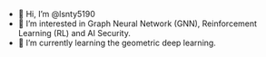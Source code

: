 - 👋 Hi, I’m @lsnty5190
- 👀 I’m interested in Graph Neural Network (GNN), Reinforcement Learning (RL) and AI Security.
- 🌱 I’m currently learning the geometric deep learning.

<!---
lsnty5190/lsnty5190 is a ✨ special ✨ repository because its `README.md` (this file) appears on your GitHub profile.
You can click the Preview link to take a look at your changes.
--->
